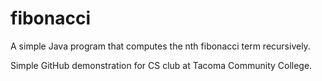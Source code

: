 # fibonacci
A simple Java program that computes the nth fibonacci term recursively.

Simple GitHub demonstration for CS club at Tacoma Community College.
